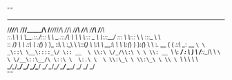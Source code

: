 '''
 ___   ___   ________  ______     ________  __  __   ________   ______   ______   ______    ______    
/___/\/__/\ /_______/\/_____/\   /_______/\/_/\/_/\ /_______/\ /_____/\ /_____/\ /_____/\  /_____/\   
\::.\ \\ \ \\__.::._\/\:::_ \ \  \__.::._\/\ \ \ \ \\::: _  \ \\:::__\/ \:::_ \ \\:::_ \ \ \:::_ \ \  
 \:: \/_) \ \  \::\ \  \:(_) ) )_   \::\ \  \:\_\ \ \\::(_)  \ \\:\ \  __\:\ \ \ \\:(_) ) )_\:(_) \ \ 
  \:. __  ( (  _\::\ \__\: __ `\ \  _\::\ \__\::::_\/ \:: __  \ \\:\ \/_/\\:\ \ \ \\: __ `\ \\: ___\/ 
   \: \ )  \ \/__\::\__/\\ \ `\ \ \/__\::\__/\ \::\ \  \:.\ \  \ \\:\_\ \ \\:\_\ \ \\ \ `\ \ \\ \ \   
    \__\/\__\/\________\/ \_\/ \_\/\________\/  \__\/   \__\/\__\/ \_____\/ \_____\/ \_\/ \_\/ \_\/   
'''
                                                                                                      
